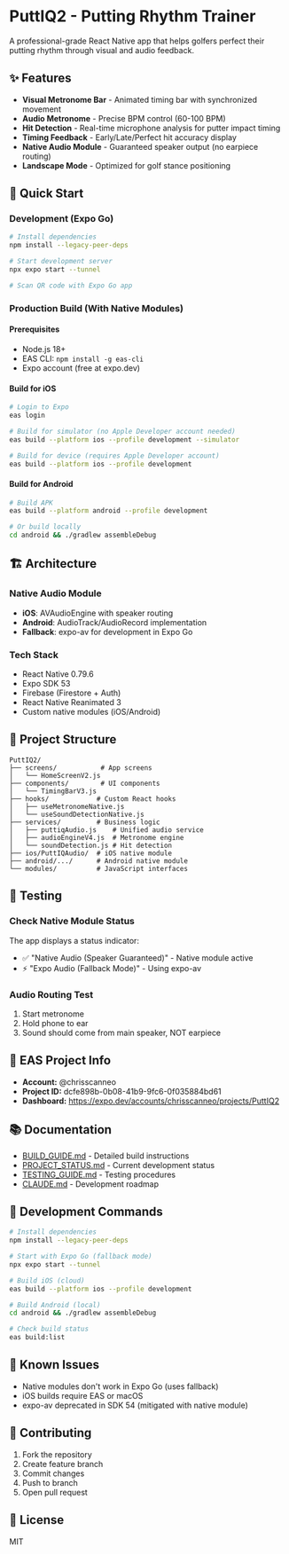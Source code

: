 # PuttIQ2 - Putting Rhythm Trainer

A professional-grade React Native app that helps golfers perfect their putting rhythm through visual and audio feedback.

## ✨ Features

- **Visual Metronome Bar** - Animated timing bar with synchronized movement
- **Audio Metronome** - Precise BPM control (60-100 BPM)
- **Hit Detection** - Real-time microphone analysis for putter impact timing
- **Timing Feedback** - Early/Late/Perfect hit accuracy display
- **Native Audio Module** - Guaranteed speaker output (no earpiece routing)
- **Landscape Mode** - Optimized for golf stance positioning

## 🚀 Quick Start

### Development (Expo Go)
```bash
# Install dependencies
npm install --legacy-peer-deps

# Start development server
npx expo start --tunnel

# Scan QR code with Expo Go app
```

### Production Build (With Native Modules)

#### Prerequisites
- Node.js 18+
- EAS CLI: `npm install -g eas-cli`
- Expo account (free at expo.dev)

#### Build for iOS
```bash
# Login to Expo
eas login

# Build for simulator (no Apple Developer account needed)
eas build --platform ios --profile development --simulator

# Build for device (requires Apple Developer account)
eas build --platform ios --profile development
```

#### Build for Android
```bash
# Build APK
eas build --platform android --profile development

# Or build locally
cd android && ./gradlew assembleDebug
```

## 🏗 Architecture

### Native Audio Module
- **iOS**: AVAudioEngine with speaker routing
- **Android**: AudioTrack/AudioRecord implementation
- **Fallback**: expo-av for development in Expo Go

### Tech Stack
- React Native 0.79.6
- Expo SDK 53
- Firebase (Firestore + Auth)
- React Native Reanimated 3
- Custom native modules (iOS/Android)

## 📁 Project Structure

```
PuttIQ2/
├── screens/           # App screens
│   └── HomeScreenV2.js
├── components/        # UI components
│   └── TimingBarV3.js
├── hooks/            # Custom React hooks
│   ├── useMetronomeNative.js
│   └── useSoundDetectionNative.js
├── services/         # Business logic
│   ├── puttiqAudio.js    # Unified audio service
│   ├── audioEngineV4.js  # Metronome engine
│   └── soundDetection.js # Hit detection
├── ios/PuttIQAudio/  # iOS native module
├── android/.../      # Android native module
└── modules/          # JavaScript interfaces
```

## 🧪 Testing

### Check Native Module Status
The app displays a status indicator:
- ✅ "Native Audio (Speaker Guaranteed)" - Native module active
- ⚡ "Expo Audio (Fallback Mode)" - Using expo-av

### Audio Routing Test
1. Start metronome
2. Hold phone to ear
3. Sound should come from main speaker, NOT earpiece

## 📱 EAS Project Info

- **Account:** @chrisscanneo
- **Project ID:** dcfe898b-0b08-41b9-9fc6-0f035884bd61
- **Dashboard:** https://expo.dev/accounts/chrisscanneo/projects/PuttIQ2

## 📚 Documentation

- [BUILD_GUIDE.md](./BUILD_GUIDE.md) - Detailed build instructions
- [PROJECT_STATUS.md](./PROJECT_STATUS.md) - Current development status
- [TESTING_GUIDE.md](./TESTING_GUIDE.md) - Testing procedures
- [CLAUDE.md](./CLAUDE.md) - Development roadmap

## 🔧 Development Commands

```bash
# Install dependencies
npm install --legacy-peer-deps

# Start with Expo Go (fallback mode)
npx expo start --tunnel

# Build iOS (cloud)
eas build --platform ios --profile development

# Build Android (local)
cd android && ./gradlew assembleDebug

# Check build status
eas build:list
```

## 🐛 Known Issues

- Native modules don't work in Expo Go (uses fallback)
- iOS builds require EAS or macOS
- expo-av deprecated in SDK 54 (mitigated with native module)

## 🤝 Contributing

1. Fork the repository
2. Create feature branch
3. Commit changes
4. Push to branch
5. Open pull request

## 📄 License

MIT
